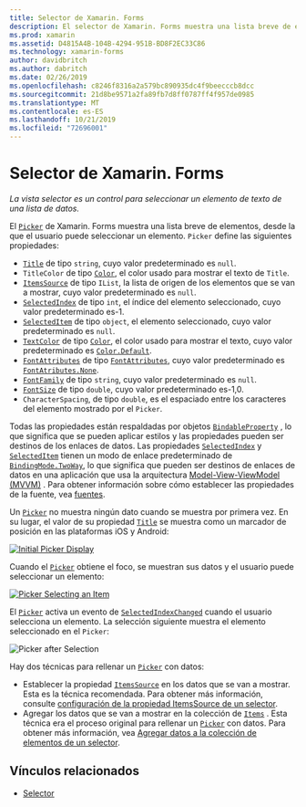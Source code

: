 ```yaml
---
title: Selector de Xamarin. Forms
description: El selector de Xamarin. Forms muestra una lista breve de elementos, desde la que el usuario puede seleccionar un elemento. En este artículo se explica cómo usar la clase selector para seleccionar un elemento de texto de una lista de datos.
ms.prod: xamarin
ms.assetid: D4815A4B-104B-4294-951B-BD8F2EC33C86
ms.technology: xamarin-forms
author: davidbritch
ms.author: dabritch
ms.date: 02/26/2019
ms.openlocfilehash: c8246f8316a2a579bc890935dc4f9beecccb8dcc
ms.sourcegitcommit: 21d8be9571a2fa89fb7d8ff0787ff4f957de0985
ms.translationtype: MT
ms.contentlocale: es-ES
ms.lasthandoff: 10/21/2019
ms.locfileid: "72696001"
---
```

# <a name="xamarinforms-picker"></a>Selector de Xamarin. Forms

_La vista selector es un control para seleccionar un elemento de texto de una lista de datos._

El [`Picker`](xref:Xamarin.Forms.Picker) de Xamarin. Forms muestra una lista breve de elementos, desde la que el usuario puede seleccionar un elemento. `Picker` define las siguientes propiedades:

- [`Title`](xref:Xamarin.Forms.Picker.Title) de tipo `string`, cuyo valor predeterminado es `null`.
- `TitleColor` de tipo [`Color`](xref:Xamarin.Forms.Color), el color usado para mostrar el texto de `Title`.
- [`ItemsSource`](xref:Xamarin.Forms.Picker.ItemsSource) de tipo `IList`, la lista de origen de los elementos que se van a mostrar, cuyo valor predeterminado es `null`.
- [`SelectedIndex`](xref:Xamarin.Forms.Picker.SelectedIndex) de tipo `int`, el índice del elemento seleccionado, cuyo valor predeterminado es-1.
- [`SelectedItem`](xref:Xamarin.Forms.Picker.SelectedItem) de tipo `object`, el elemento seleccionado, cuyo valor predeterminado es `null`.
- [`TextColor`](xref:Xamarin.Forms.Picker.TextColor) de tipo [`Color`](xref:Xamarin.Forms.Color), el color usado para mostrar el texto, cuyo valor predeterminado es [`Color.Default`](xref:Xamarin.Forms.Color.Default).
- [`FontAttributes`](xref:Xamarin.Forms.Picker.FontAttributes) de tipo [`FontAttributes`](xref:Xamarin.Forms.FontAttributes), cuyo valor predeterminado es [`FontAtributes.None`](xref:Xamarin.Forms.FontAttributes.None).
- [`FontFamily`](xref:Xamarin.Forms.Picker.FontFamily) de tipo `string`, cuyo valor predeterminado es `null`.
- [`FontSize`](xref:Xamarin.Forms.Picker.FontSize) de tipo `double`, cuyo valor predeterminado es-1,0.
- `CharacterSpacing`, de tipo `double`, es el espaciado entre los caracteres del elemento mostrado por el `Picker`.

Todas las propiedades están respaldadas por objetos [`BindableProperty`](xref:Xamarin.Forms.BindableProperty) , lo que significa que se pueden aplicar estilos y las propiedades pueden ser destinos de los enlaces de datos. Las propiedades [`SelectedIndex`](xref:Xamarin.Forms.Picker.SelectedIndex) y [`SelectedItem`](xref:Xamarin.Forms.Picker.SelectedItem) tienen un modo de enlace predeterminado de [`BindingMode.TwoWay`](xref:Xamarin.Forms.BindingMode.TwoWay), lo que significa que pueden ser destinos de enlaces de datos en una aplicación que usa la arquitectura [Model-View-ViewModel (MVVM)](~/xamarin-forms/enterprise-application-patterns/mvvm.md) . Para obtener información sobre cómo establecer las propiedades de la fuente, vea [fuentes](~/xamarin-forms/user-interface/text/fonts.md).

Un [`Picker`](xref:Xamarin.Forms.Picker) no muestra ningún dato cuando se muestra por primera vez. En su lugar, el valor de su propiedad [`Title`](xref:Xamarin.Forms.Picker.Title) se muestra como un marcador de posición en las plataformas iOS y Android:

[![](images/picker-initial.png "Initial Picker Display")](images/picker-initial-large.png#lightbox "Initial Picker Display")

Cuando el [`Picker`](xref:Xamarin.Forms.Picker) obtiene el foco, se muestran sus datos y el usuario puede seleccionar un elemento:

[![](images/picker-selection.png "Picker Selecting an Item")](images/picker-selection-large.png#lightbox "Picker Selecting an Item")

El [`Picker`](xref:Xamarin.Forms.Picker) activa un evento de [`SelectedIndexChanged`](xref:Xamarin.Forms.Picker.SelectedIndexChanged) cuando el usuario selecciona un elemento. La selección siguiente muestra el elemento seleccionado en el `Picker`:

![](images/picker-after-selection.png "Picker after Selection")

Hay dos técnicas para rellenar un [`Picker`](xref:Xamarin.Forms.Picker) con datos:

- Establecer la propiedad [`ItemsSource`](xref:Xamarin.Forms.Picker.ItemsSource) en los datos que se van a mostrar. Esta es la técnica recomendada. Para obtener más información, consulte [configuración de la propiedad ItemsSource de un selector](populating-itemssource.md).
- Agregar los datos que se van a mostrar en la colección de [`Items`](xref:Xamarin.Forms.Picker.Items) . Esta técnica era el proceso original para rellenar un [`Picker`](xref:Xamarin.Forms.Picker) con datos. Para obtener más información, vea [Agregar datos a la colección de elementos de un selector](populating-items.md).

## <a name="related-links"></a>Vínculos relacionados

- [Selector](xref:Xamarin.Forms.Picker)
